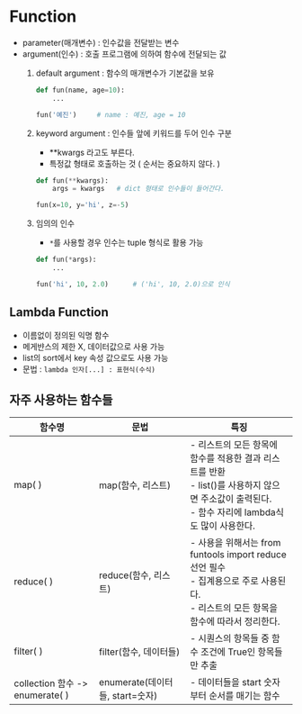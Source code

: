 # Function
- parameter(매개변수) : 인수값을 전달받는 변수
- argument(인수) : 호출 프로그램에 의하여 함수에 전달되는 값
    1. default argument : 함수의 매개변수가 기본값을 보유
        ```python
        def fun(name, age=10):
            ...

        fun('예진')     # name : 예진, age = 10 
        ```
    2. keyword argument : 인수들 앞에 키워드를 두어 인수 구분
        - **kwargs 라고도 부른다.
        - 특정값 형태로 호출하는 것 ( 순서는 중요하지 않다. )
        ```python
        def fun(**kwargs):
            args = kwargs   # dict 형태로 인수들이 들어간다.

        fun(x=10, y='hi', z=-5)    
        ```

    3. 임의의 인수
        - `*`를 사용할 경우 인수는 tuple 형식로 활용 가능
        ```python
        def fun(*args):    
            ...

        fun('hi', 10, 2.0)      # ('hi', 10, 2.0)으로 인식
        ```

## Lambda Function
- 이름없이 정의된 익명 함수
- 메게뱐스의 제한 X, 데이터값으로 사용 가능
- list의 sort에서 key 속성 값으로도 사용 가능
- 문법 : `lambda 인자[...] : 표현식(수식)`



## 자주 사용하는 함수들
|함수명|문법|특징|
|-----|----|----|
|map( )|map(함수, 리스트)|- 리스트의 모든 항목에 함수를 적용한 결과 리스트를 반환<br>- list()를 사용하지 않으면 주소값이 출력된다.<br>- 함수 자리에 lambda식도 많이 사용한다.|
|reduce( )|reduce(함수, 리스트)|- 사용을 위해서는 from funtools import reduce 선언 필수<br>- 집계용으로 주로 사용된다.<br>- 리스트의 모든 항목을 함수에 따라서 정리한다.|
|filter( )|filter(함수, 데이터들)|- 시퀀스의 항목들 중 함수 조건에 True인 항목들만 추출|
|collection 함수 -> enumerate( )|enumerate(데이터들, start=숫자)|- 데이터들을 start 숫자부터 순서를 매기는 함수|